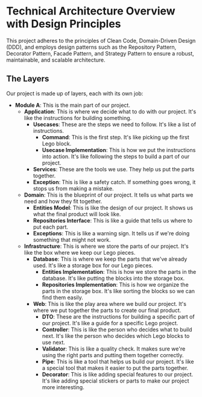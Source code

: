 # Technical Architecture Overview with Design Principles

This project adheres to the principles of Clean Code, Domain-Driven Design (DDD), and employs design patterns such as the Repository Pattern, Decorator Pattern, Facade Pattern, and Strategy Pattern to ensure a robust, maintainable, and scalable architecture.

## The Layers

Our project is made up of layers, each with its own job:

- **Module A**: This is the main part of our project.
  - **Application**: This is where we decide what to do with our project. It's like the instructions for building something.
    - **Usecases**: These are the steps we need to follow. It's like a list of instructions.
      - **Command**: This is the first step. It's like picking up the first Lego block.
      - **Usecase Implementation**: This is how we put the instructions into action. It's like following the steps to build a part of our project.
    - **Services**: These are the tools we use. They help us put the parts together.
    - **Exception**: This is like a safety catch. If something goes wrong, it stops us from making a mistake.
  - **Domain**: This is the blueprint of our project. It tells us what parts we need and how they fit together.
    - **Entities Model**: This is like the design of our project. It shows us what the final product will look like.
    - **Repositories Interface**: This is like a guide that tells us where to put each part.
    - **Exceptions**: This is like a warning sign. It tells us if we're doing something that might not work.
  - **Infrastructure**: This is where we store the parts of our project. It's like the box where we keep our Lego pieces.
    - **Database**: This is where we keep the parts that we've already used. It's like a storage box for our Lego pieces.
      - **Entities Implementation**: This is how we store the parts in the database. It's like putting the blocks into the storage box.
      - **Repositories Implementation**: This is how we organize the parts in the storage box. It's like sorting the blocks so we can find them easily.
    - **Web**: This is like the play area where we build our project. It's where we put together the parts to create our final product.
      - **DTO**: These are the instructions for building a specific part of our project. It's like a guide for a specific Lego project.
      - **Controller**: This is like the person who decides what to build next. It's like the person who decides which Lego blocks to use next.
      - **Validator**: This is like a quality check. It makes sure we're using the right parts and putting them together correctly.
      - **Pipe**: This is like a tool that helps us build our project. It's like a special tool that makes it easier to put the parts together.
      - **Decorator**: This is like adding special features to our project. It's like adding special stickers or parts to make our project more interesting.
